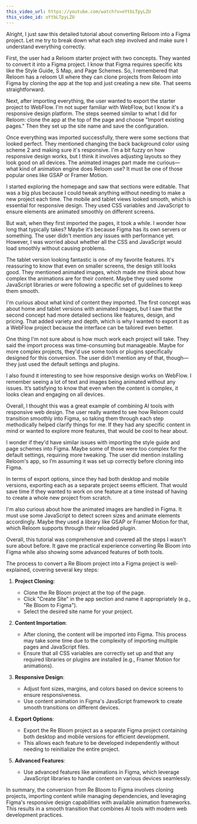 ```yaml
---
this_video_url: https://youtube.com/watch?v=oYtbLTpyLZU
this_video_id: oYtbLTpyLZU
---
```

<think>
Alright, I just saw this detailed tutorial about converting Reloom into a Figma project. Let me try to break down what each step involved and make sure I understand everything correctly.

First, the user had a Reloom starter project with two concepts. They wanted to convert it into a Figma project. I know that Figma requires specific kits like the Style Guide, S Map, and Page Schemes. So, I remembered that Reloom has a reloom UI where they can clone projects from Reloom into Figma by cloning the app at the top and just creating a new site. That seems straightforward.

Next, after importing everything, the user wanted to export the starter project to WebFlow. I'm not super familiar with WebFlow, but I know it's a responsive design platform. The steps seemed similar to what I did for Reloom: clone the app at the top of the page and choose "Import existing pages." Then they set up the site name and save the configuration.

Once everything was imported successfully, there were some sections that looked perfect. They mentioned changing the back background color using scheme 2 and making sure it's responsive. I'm a bit fuzzy on how responsive design works, but I think it involves adjusting layouts so they look good on all devices. The animated images part made me curious—what kind of animation engine does Reloom use? It must be one of those popular ones like GSAP or Framer Motion.

I started exploring the homepage and saw that sections were editable. That was a big plus because I could tweak anything without needing to make a new project each time. The mobile and tablet views looked smooth, which is essential for responsive design. They used CSS variables and JavaScript to ensure elements are animated smoothly on different screens.

But wait, when they first imported the pages, it took a while. I wonder how long that typically takes? Maybe it's because Figma has its own servers or something. The user didn't mention any issues with performance yet. However, I was worried about whether all the CSS and JavaScript would load smoothly without causing problems.

The tablet version looking fantastic is one of my favorite features. It's reassuring to know that even on smaller screens, the design still looks good. They mentioned animated images, which made me think about how complex the animations are for their content. Maybe they used some JavaScript libraries or were following a specific set of guidelines to keep them smooth.

I'm curious about what kind of content they imported. The first concept was about home and tablet versions with animated images, but I saw that the second concept had more detailed sections like features, design, and pricing. That added variety and depth, which is why I wanted to export it as a WebFlow project because the interface can be tailored even better.

One thing I'm not sure about is how much work each project will take. They said the import process was time-consuming but manageable. Maybe for more complex projects, they'd use some tools or plugins specifically designed for this conversion. The user didn't mention any of that, though—they just used the default settings and plugins.

I also found it interesting to see how responsive design works on WebFlow. I remember seeing a lot of text and images being animated without any issues. It’s satisfying to know that even when the content is complex, it looks clean and engaging on all devices.

Overall, I thought this was a great example of combining AI tools with responsive web design. The user really wanted to see how Reloom could transition smoothly into Figma, so taking them through each step methodically helped clarify things for me. If they had any specific content in mind or wanted to explore more features, that would be cool to hear about.

I wonder if they'd have similar issues with importing the style guide and page schemes into Figma. Maybe some of those were too complex for the default settings, requiring more tweaking. The user did mention installing Reloom's app, so I’m assuming it was set up correctly before cloning into Figma.

In terms of export options, since they had both desktop and mobile versions, exporting each as a separate project seems efficient. That would save time if they wanted to work on one feature at a time instead of having to create a whole new project from scratch.

I'm also curious about how the animated images are handled in Figma. It must use some JavaScript to detect screen sizes and animate elements accordingly. Maybe they used a library like GSAP or Framer Motion for that, which Reloom supports through their reloaded plugin.

Overall, this tutorial was comprehensive and covered all the steps I wasn't sure about before. It gave me practical experience converting Re Bloom into Figma while also showing some advanced features of both tools.
</think>

The process to convert a Re Bloom project into a Figma project is well-explained, covering several key steps:

1. **Project Cloning**: 
   - Clone the Re Bloom project at the top of the page.
   - Click "Create Site" in the app section and name it appropriately (e.g., "Re Bloom to Figma").
   - Select the desired site name for your project.

2. **Content Importation**:
   - After cloning, the content will be imported into Figma. This process may take some time due to the complexity of importing multiple pages and JavaScript files.
   - Ensure that all CSS variables are correctly set up and that any required libraries or plugins are installed (e.g., Framer Motion for animations).

3. **Responsive Design**:
   - Adjust font sizes, margins, and colors based on device screens to ensure responsiveness.
   - Use content animation in Figma's JavaScript framework to create smooth transitions on different devices.

4. **Export Options**:
   - Export the Re Bloom project as a separate Figma project containing both desktop and mobile versions for efficient development.
   - This allows each feature to be developed independently without needing to reinitialize the entire project.

5. **Advanced Features**:
   - Use advanced features like animations in Figma, which leverage JavaScript libraries to handle content on various devices seamlessly.

In summary, the conversion from Re Bloom to Figma involves cloning projects, importing content while managing dependencies, and leveraging Figma's responsive design capabilities with available animation frameworks. This results in a smooth transition that combines AI tools with modern web development practices.
